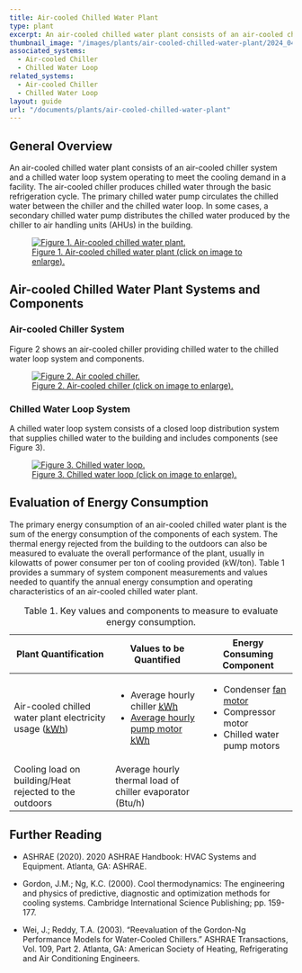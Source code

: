 ```yaml
---
title: Air-cooled Chilled Water Plant
type: plant
excerpt: An air-cooled chilled water plant consists of an air-cooled chiller system and a chilled water loop system operating to meet the cooling demand in a facility.
thumbnail_image: "/images/plants/air-cooled-chilled-water-plant/2024_0410_air cooled chiller plant_thumbnail.jpeg"
associated_systems:
  - Air-cooled Chiller
  - Chilled Water Loop
related_systems:
  - Air-cooled Chiller
  - Chilled Water Loop
layout: guide
url: "/documents/plants/air-cooled-chilled-water-plant"
---
```


## General Overview

An air-cooled chilled water plant consists of an air-cooled chiller system and a chilled water loop system operating to meet the cooling demand in a facility. The air-cooled chiller produces chilled water through the basic refrigeration cycle. The primary chilled water pump circulates the chilled water between the chiller and the chilled water loop. In some cases, a secondary chilled water pump distributes the chilled water produced by the chiller to air handling units (AHUs) in the building.

<a href="/images/plants/air-cooled-chilled-water-plant/2024_0425_ACCW plant_figure 1 updated.jpg">
    <figure class="figure mb-4 mt-3">
        <img src="/images/plants/air-cooled-chilled-water-plant/2024_0425_ACCW plant_figure 1 updated.jpg" class="figure-img img-fluid rounded" alt="Figure 1. Air-cooled chilled water plant.">
        <figcaption class="figure-caption text-left">Figure 1. Air-cooled chilled water plant (click on image to enlarge).</figcaption>
    </figure>
</a>

## Air-cooled Chilled Water Plant Systems and Components

### Air-cooled Chiller System

Figure 2 shows an air-cooled chiller providing chilled water to the chilled water loop system and components. 

<a href="/images/plants/air-cooled-chilled-water-plant/2024_0423_ACCW plant_figure 2 updated.jpg">
    <figure class="figure mb-4 mt-3">
        <img src="/images/plants/air-cooled-chilled-water-plant/2024_0423_ACCW plant_figure 2 updated.jpg" class="figure-img img-fluid rounded" alt="Figure 2. Air cooled chiller.">
        <figcaption class="figure-caption text-left">Figure 2. Air-cooled chiller (click on image to enlarge).</figcaption>
    </figure>
</a>

### Chilled Water Loop System

A chilled water loop system consists of a closed loop distribution system that supplies chilled water to the building and includes components (see Figure 3).

<a href="/images/plants/air-cooled-chilled-water-plant/2024_0425_ACCW plant_figure 3 updated.jpg">
    <figure class="figure mb-4 mt-3">
        <img src="/images/plants/air-cooled-chilled-water-plant/2024_0425_ACCW plant_figure 3 updated.jpg" class="figure-img img-fluid rounded" alt="Figure 3. Chilled water loop.">
        <figcaption class="figure-caption text-left">Figure 3. Chilled water loop (click on image to enlarge).</figcaption>
    </figure>
</a>

## Evaluation of Energy Consumption

The primary energy consumption of an air-cooled chilled water plant is the sum of the energy consumption of the components of each system. The thermal energy rejected from the building to the outdoors can also be measured to evaluate the overall performance of the plant, usually in kilowatts of power consumer per ton of cooling provided (kW/ton). Table 1  provides a summary of system component measurements and values needed to quantify the annual energy consumption and operating characteristics of an air-cooled chilled water plant. 

<div class="table-wrapper">
<table>
    <caption>Table 1. Key values and components to measure to evaluate energy consumption.</caption>
    <thead>
        <tr>
            <th>
                Plant Quantification
            </th>
            <th>
                Values to be Quantified
            </th>
            <th>
                Energy Consuming Component
            </th>
        </tr>
    <tbody>
        <tr>
            <td>
                Air-cooled chilled water plant electricity usage (<a class="glossary-link" href="/glossary#kwh"><abbr title="Kilowatt Hour">kWh</abbr></a>)
            </td>
            <td>
                <ul>
                    <li>Average hourly chiller <a class="glossary-link" href="/glossary#kwh"><abbr title="Kilowatt Hour">kWh</abbr></a></li>
                    <li><a href="/documents/components/constant-speed-constant-volume-pump-motor">Average hourly pump motor</a> <a class="glossary-link" href="/glossary#kwh"><abbr title="Kilowatt Hour">kWh</abbr></a></li>
                </ul>
            </td>
            <td>
                <ul>
                    <li>Condenser <a href="/documents/components/constant-speed-constant-volume-fan-and-motor">fan motor</a></li>
                    <li>Compressor motor</li>
                    <li>Chilled water pump motors</li>
                </ul>
            </td>
        </tr>
        <tr>
            <td>
                Cooling load on building/Heat rejected to the outdoors
            </td>
            <td>
                Average hourly thermal load of chiller evaporator (Btu/h)
            </td>
            <td>
            </td>
        </tr>
    </tbody>
</table> 
</div>

## Further Reading

- ASHRAE (2020). 2020 ASHRAE Handbook: HVAC Systems and Equipment. Atlanta, GA: ASHRAE. 

- Gordon, J.M.; Ng, K.C. (2000). Cool thermodynamics: The engineering and physics of predictive, diagnostic and optimization methods for cooling systems. Cambridge International Science Publishing; pp. 159-177.

- Wei, J.; Reddy, T.A. (2003). “Reevaluation of the Gordon-Ng Performance Models for Water-Cooled Chillers.” ASHRAE Transactions, Vol. 109, Part 2. Atlanta, GA: American Society of Heating, Refrigerating and Air Conditioning Engineers.